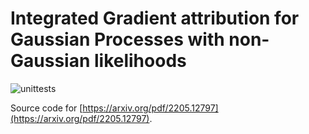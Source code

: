 # Integrated Gradient attribution for Gaussian Processes with non-Gaussian likelihoods
![unittests](https://github.com/SaremS/iggp/actions/workflows/main.yml/badge.svg)

Source code for [https://arxiv.org/pdf/2205.12797](https://arxiv.org/pdf/2205.12797). 
